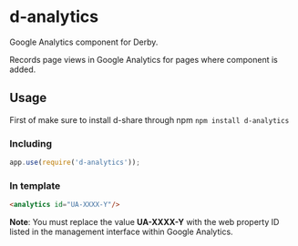 # d-analytics


Google Analytics component for Derby.

Records page views in Google Analytics for pages where component is added.

## Usage

First of make sure to install d-share through npm `npm install d-analytics`

### Including

```js
app.use(require('d-analytics'));
```

### In template

```html
<analytics id="UA-XXXX-Y"/>
```

<b>Note</b>: You must replace the value <b>UA-XXXX-Y</b> with the web property ID listed in the management interface within Google Analytics.